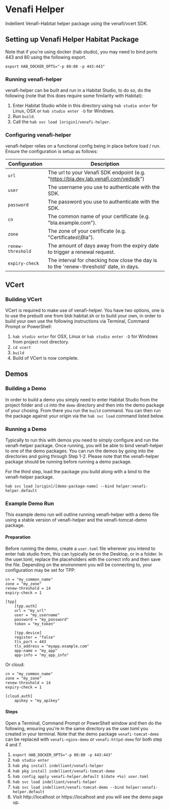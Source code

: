 # Venafi Helper
Indellient Venafi-Habitat helper package using the venafi/vcert SDK.

## Setting up Venafi Helper Habitat Package

Note that if you're using docker (hab studio), you may need to bind ports 443 and 80 using the following export. 

`export HAB_DOCKER_OPTS="-p 80:80 -p 443:443"`

### Running venafi-helper
venafi-helper can be built and run in a Habitat Studio, to do so, do the following (note that this does require some fimilarity with Habitat): 
1. Enter Habitat Studio while in this directory using `hab studio enter` for Linux, OSX or `hab studio enter -D` for Windows.
2. Run `build`.
3. Call the `hab svc load [origin]/venafi-helper`.

### Configuring venafi-helper
venafi-helper relies on a functional config being in place before load / run. Ensure the configuration is setup as follows:

| Configuration     |  Description                                                                           |
|-------------------|----------------------------------------------------------------------------------------|
| `url`             | The url to your Venafi SDK endpoint (e.g. "https://bla.dev.lab.venafi.com/vedsdk")     |
| `user`            | The username you use to authenticate with the SDK.                                     |
| `password`        | The password you use to authenticate with the SDK.                                     |
| `cn`              | The common name of your certificate (e.g. "bla.example.com").                          |
| `zone`            | The zone of your certificate (e.g. "Certificates\\\\Bla").                             |
| `renew-threshold` | The amount of days away from the expiry date to trigger a renewal request.             |
| `expiry-check`    | The interval for checking how close the day is to the 'renew-threshold' date, in days. |

## VCert 

### Building VCert
VCert is required to make use of venafi-helper. You have two options, one is to use the prebuilt one from bldr.habitat.sh or to build your own, in order to build your own use the following instructions via Terminal, Command Prompt or PowerShell:
1. `hab studio enter` for OSX, Linux or `hab studio enter -D` for Windows from project root directory.
2. `cd vcert`
3. `build`
4. Build of VCert is now complete.

## Demos

### Building a Demo
In order to build a demo you simply need to enter Habitat Studio from the project folder and `cd` into the `demo` directory and then into the demo package of your chosing. From there you run the `build` command. You can then run the package against your origin via the `hab svc load` command listed below.

### Running a Demo
Typically to run this with demos you need to simply configure and run the venafi-helper package. Once running, you will be able to bind venafi-helper to one of the demo packages. You can run the demos by going into the directories and going through Step 1-2. Please note that the venafi-helper package should be running before running a demo package. 

For the third step, load the package you build along with a bind to the venafi-helper package.

`hab svc load [origin]/[demo-package-name] --bind helper:venafi-helper.default`

### Example Demo Run
This example demo run will outline running venafi-helper with a demo file using a stable version of venafi-helper and the venafi-tomcat-demo package. 

#### Preparation 
Before running the demo, create a `user.toml` file wherever you intend to enter hab studio from, this can typically be on the Desktop, or in a folder. In the user.toml, replace the placeholders with the correct info and then save the file. Depending on the environment you will be connecting to, your configuration may be set for TPP:
```
cn = "my_common_name"
zone = "my_zone"
renew-threshold = 14
expiry-check = 1

[tpp]
	[tpp.auth]
	url = "my_url"
	user = "my_username"
	password = "my_password"
	token = "my_token"

	[tpp.device]
	register = "false"
	tls_port = 443
	tls_address = "myapp.example.com"
	app-name = "my_app"
	app-info = "my_app_info"
```

Or cloud:
```
cn = "my_common_name"
zone = "my_zone"
renew-threshold = 14
expiry-check = 1

[cloud.auth]
	apikey = "my_apikey"

```

#### Steps
Open a Terminal, Command Prompt or PowerShell window and then do the following, ensuring you're in the same directory as the user.toml you created in your terminal. Note that the demo package `venafi-tomcat-demo` can be replaced with `venafi-nginx-demo` or `venafi-httpd-demo` for both step 4 and 7.
1. `export HAB_DOCKER_OPTS="-p 80:80 -p 443:443"`
2. `hab studio enter`
3. `hab pkg install indellient/venafi-helper`
4. `hab pkg install indellient/venafi-tomcat-demo`
5. `hab config apply venafi-helper.default $(date +%s) user.toml`
6. `hab svc load indellient/venafi-helper`
7. `hab svc load indellient/venafi-tomcat-demo --bind helper:venafi-helper.default`
8. Visit http://localhost or https://localhost and you will see the demo page up.
                                    
